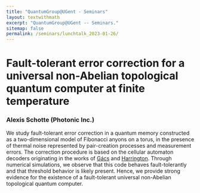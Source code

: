 ```yaml
---
title: "QuantumGroup@UGent - Seminars"
layout: textwithmath
excerpt: "QuantumGroup@UGent -- Seminars."
sitemap: false
permalink: /seminars/lunchtalk_2023-01-26/
---
```


# Fault-tolerant error correction for a universal non-Abelian topological quantum computer at finite temperature
### Alexis Schotte (Photonic Inc.)
We study fault-tolerant error correction in a quantum memory constructed as a two-dimensional model of Fibonacci anyons on a torus, in the presence of thermal noise represented by pair-creation processes and measurement errors. The correction procedure is based on the cellular automaton decoders originating in the works of [Gács](https://doi.org/10.1016/0022-0000(86)90002-4) and [Harrington](https://doi.org/10.7907/AHMQ-EG82). Through numerical simulations, we observe that this code behaves fault-tolerantly and that threshold behavior is likely present. Hence, we provide strong evidence for the existence of a fault-tolerant universal non-Abelian topological quantum computer.
